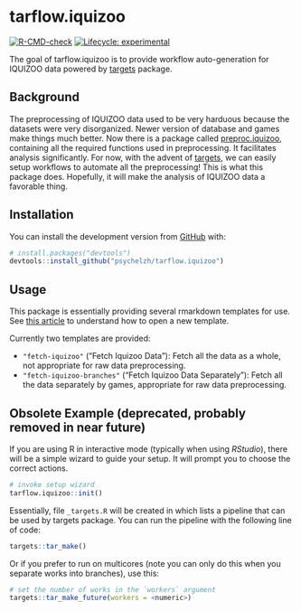
<!-- README.md is generated from README.Rmd. Please edit that file -->

# tarflow.iquizoo

<!-- badges: start -->

[![R-CMD-check](https://github.com/psychelzh/tarflow.iquizoo/workflows/R-CMD-check/badge.svg)](https://github.com/psychelzh/tarflow.iquizoo/actions)
[![Lifecycle:
experimental](https://img.shields.io/badge/lifecycle-experimental-orange.svg)](https://lifecycle.r-lib.org/articles/stages.html#experimental)
<!-- badges: end -->

The goal of tarflow.iquizoo is to provide workflow auto-generation for
IQUIZOO data powered by [targets](https://github.com/wlandau/targets)
package.

## Background

The preprocessing of IQUIZOO data used to be very harduous because the
datasets were very disorganized. Newer version of database and games
make things much better. Now there is a package called
[preproc.iquizoo](https://github.com/psychelzh/preproc.iquizoo),
containing all the required functions used in preprocessing. It
facilitates analysis significantly. For now, with the advent of
[targets](https://github.com/wlandau/targets), we can easily setup
workflows to automate all the preprocessing! This is what this package
does. Hopefully, it will make the analysis of IQUIZOO data a favorable
thing.

## Installation

You can install the development version from
[GitHub](https://github.com/) with:

``` r
# install.packages("devtools")
devtools::install_github("psychelzh/tarflow.iquizoo")
```

## Usage

This package is essentially providing several rmarkdown templates for
use. See [this
article](https://rstudio.github.io/rstudio-extensions/rmarkdown_templates.html)
to understand how to open a new template.

Currently two templates are provided:

-   `"fetch-iquizoo"` (“Fetch Iquizoo Data”): Fetch all the data as a
    whole, not appropriate for raw data preprocessing.
-   `"fetch-iquizoo-branches"` (“Fetch Iquizoo Data Separately”): Fetch
    all the data separately by games, appropriate for raw data
    preprocessing.

## Obsolete Example (deprecated, probably removed in near future)

If you are using R in interactive mode (typically when using *RStudio*),
there will be a simple wizard to guide your setup. It will prompt you to
choose the correct actions.

``` r
# invoke setup wizard
tarflow.iquizoo::init()
```

Essentially, file `_targets.R` will be created in which lists a pipeline
that can be used by targets package. You can run the pipeline with the
following line of code:

``` r
targets::tar_make()
```

Or if you prefer to run on multicores (note you can only do this when
you separate works into branches), use this:

``` r
# set the number of works in the `workers` argument
targets::tar_make_future(workers = <numeric>)
```
